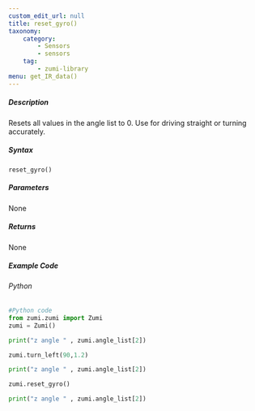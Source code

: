```yaml
---
custom_edit_url: null
title: reset_gyro()
taxonomy:
    category:
        - Sensors
        - sensors
    tag:
        - zumi-library
menu: get_IR_data()
---
```


##### Description
Resets all values in the angle list to 0.
Use for driving straight or turning accurately.

##### Syntax
```reset_gyro()```<br />

##### Parameters
None

##### Returns
None

##### Example Code
###### Python
```python
#Python code
from zumi.zumi import Zumi
zumi = Zumi()

print("z angle " , zumi.angle_list[2])

zumi.turn_left(90,1.2)

print("z angle " , zumi.angle_list[2])

zumi.reset_gyro()

print("z angle " , zumi.angle_list[2])
```